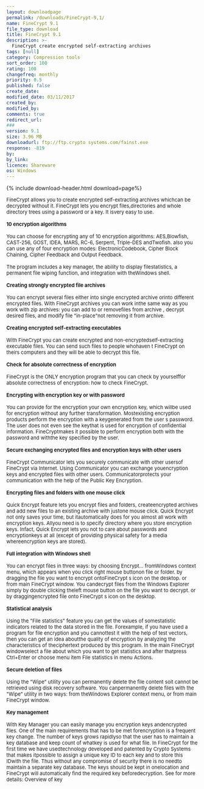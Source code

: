 ```yaml
---
layout: downloadpage
permalink: /downloads/FineCrypt-9,1/
name: FineCrypt 9.1
file_type: download
title: FineCrypt 9.1
description: >-
  FineCrypt create encrypted self-extracting archives
tags: [null]
category: Compression tools
sort_order: 100
rating: 100
changefreq: monthly
priority: 0.5
published: false
create_date: 
modified_date: 03/11/2017
created_by: 
modified_by: 
comments: true
redirect_url: 
### 
version: 9.1
size: 3.96 MB
downloadurl: ftp://ftp.crypto systems.com/fainst.exe
response: -819
by: 
by_link: 
licence: Shareware
os: Windows
---
```


{% include download-header.html download=page%}

<p style="fix-download-text !important">
<p><font size="2">FineCrypt allows you to create encrypted self-extracting archives whichcan be decrypted without it. FineCrypt lets you encrypt files,directories and whole directory trees using a password or a key. It isvery easy to use.<br />
<br />
<strong>10 encryption algorithms</strong><br />
<br />
You can choose for encrypting any of 10 encryption algorithms: AES,Blowfish, CAST-256, GOST, IDEA, MARS, RC-6, Serpent, Triple-DES andTwofish. also you can use any of four encryption modes: ElectronicCodebook, Cipher Block Chaining, Cipher Feedback and Output Feedback.<br />
<br />
The program includes a key manager, the ability to display filestatistics, a permanent file wiping function, and integration with theWindows shell.<br />
<br />
<strong>Creating strongly encrypted file archives</strong><br />
<br />
You can encrypt several files either into single encrypted archive orinto different encrypted files. With FineCrypt archives you can work inthe same way as you work with zip archives: you can add to or removefiles from archive , decrypt desired files, and modify file "in-place"not removing it from archive.<br />
<br />
<strong>Creating encrypted self-extracting executables</strong><br />
<br />
With FineCrypt you can create encrypted and non-encryptedself-extracting executable files. You can send such files to people whohaven t FineCrypt on theirs computers and they will be able to decrypt this file.<br />
<br />
<strong>Check for absolute correctness of encryption</strong><br />
<br />
FineCrypt is the ONLY encryption program that you can check by yourselffor absolute correctness of encryption: how to check FineCrypt.<br />
<br />
<strong>Encrypting with encryption key or with password</strong><br />
<br />
You can provide for the encryption your own encryption key, which willbe used for encryption without any further transformation. Mostexisting encryption products perform the encryption with a keygenerated from the user s password. The user does not even see the keythat is used for encryption of confidential information. FineCryptmakes it possible to perform encryption both with the password and withthe key specified by the user. <br />
<br />
<strong>Secure exchanging encrypted files and encryption keys with other users</strong><br />
<br />
FineCrypt Communicator lets you securely communicate with other usersof FineCrypt via Internet. Using Communicator you can exchange youencryption keys and encrypted files with other users. Communicatorprotects your communication with the help of the Public Key Encryption.<br />
<br />
<strong>Encrypting files and folders with one mouse click</strong><br />
<br />
Quick Encrypt feature lets you encrypt files and folders, createencrypted archives and add new files to an existing archive with justone mouse click. Quick Encrypt not only saves your time, but itautomatically does for you almost all work with encryption keys. Allyou need is to specify directory where you store encryption keys. Infact, Quick Encrypt lets you not to care about passwords and encryptionkeys at all (except of providing physical safety for a media whereencryption keys are stored).<br />
<br />
<strong>Full integration with Windows shell</strong><br />
<br />
You can encrypt files in three ways: by choosing Encrypt... fromWindows context menu, which appears when you click right mouse buttonon file or folder. by dragging the file you want to encrypt ontoFineCrypt s icon on the desktop. or from main FineCrypt window. You candecrypt files from the Windows Explorer simply by double clicking theleft mouse button on the file you want to decrypt. or by draggingencrypted file onto FineCrypt s icon on the desktop.<br />
<br />
<strong>Statistical analysis</strong><br />
<br />
Using the "File statistics" feature you can get the values of somestatistic indicators related to the data stored in the file. Forexample, if you have used a program for file encryption and you cannottest it with the help of test vectors, then you can get an idea aboutthe quality of encryption by analyzing the characteristics of theciphertext produced by this program. In the main FineCrypt windowselect a file about which you want to get statistics and after thatpress Ctrl+Enter or choose menu item File statistics in menu Actions.<br />
<br />
<strong>Secure deletion of files</strong><br />
<br />
Using the "Wipe" utility you can permanently delete the file content soit cannot be retrieved using disk recovery software. You canpermanently delete files with the "Wipe" utility in two ways: from theWindows Explorer context menu, or from main FineCrypt window.<br />
<br />
<strong>Key management</strong><br />
<br />
With Key Manager you can easily manage you encryption keys andencrypted files. One of the main requirements that has to be met forencryption is a frequent key change. The number of keys grows rapidlyso that the user has to maintain a key database and keep count of whatkey is used for what file. In FineCrypt for the first time we have usedtechnology developed and patented by Crypto Systems that makes itpossible to assign a unique key ID to each key and to store this IDwith the file. Thus without any compromise of security there is no needto maintain a separate key database. The keys should be kept in onelocation and FineCrypt will automatically find the required key beforedecryption. See for more details: Overview of key</font></p></p>
